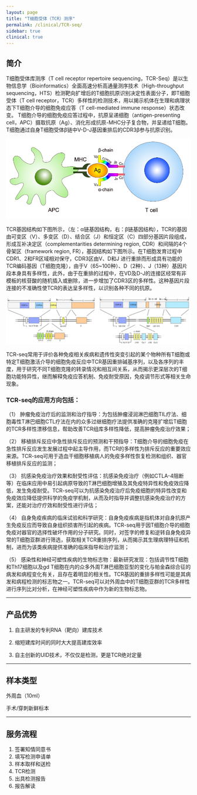 ```yaml
---
layout: page
title: "T细胞受体（TCR）测序"
permalink: /clinical/TCR-seq/
sidebar: true
clinical: true
---
```


## 简介

T细胞受体库测序（T cell receptor repertoire sequencing，TCR-Seq）是以生物信息学（Bioinformatics）全面高速分析高通量测序技术（High-throughput sequencing，HTS）检测靶向扩增后的T细胞抗原识别决定性表面分子，即T细胞受体（T cell receptor，TCR）多样性的检测技术，用以揭示机体在生理和病理状态下T细胞介导的细胞免疫应答（T cell-mediated immune response）状态改变。
T细胞介导的细胞免疫应答过程中，抗原呈递细胞（antigen-presenting cell，APC）摄取抗原（Ag）、消化形成抗原-MHC分子复合物，并呈递给T细胞。T细胞通过自身T细胞受体β链中V-D-J基因重排后的CDR3β参与抗原识别。

<img class="fig70" src="/image/clinical/TCR-seq/TCR1.png">

TCR基因结构如下图所示，（左：α链基因结构，右：β链基因结构），TCR的基因由可变区（V）、多变区（D）、结合区（J）和恒定区（C）四部分基因片段组成，形成互补决定区（complementarities determining region, CDR）和间隔的4个骨架区（framework region, FR），基因结构如下图所示。在T细胞发育过程中CDR1、2和FR区域相对保守，CDR3区由V、D和J 进行重排而形成具有功能的TCR编码基因（T细胞克隆），由于V（65~100种）、D（2种）、J（13种）基因片段本身具有多样性，此外，由于在重排的过程中，在VD及D-J的连接区经常有非模板的核苷酸的随机插入或删除，进一步增加了CDR3区的多样性。这种基因片段连接的不准确性使TCR的表达呈多样性，以识别各种不同的抗原。

<img class="fig90" src="/image/clinical/TCR-seq/TCR2.png">

TCR-seq常用于评价各种免疫相关疾病和遗传性突变引起的某个物种所有T细胞或特定T细胞激活介导的细胞免疫反应中TCR基因重排碱基序列，以及各序列的丰度，用于研究不同T细胞克隆的转录情况和相互间关系，从而揭示更深层次的T细胞功能特异性，继而解释免疫应答机制、免疫耐受原因，免疫调节形式等相关生命现象。

### TCR-seq的应用方向包括：

（1）	肿瘤免疫治疗后的监测和治疗指导：为包括肿瘤浸润淋巴细胞TIL疗法、细胞毒性T淋巴细胞CTL疗法在内的众多过继细胞疗法提供准确的克隆扩增后T细胞的TCR多样性漂移信息，帮助改善TCR组库多样性降低，提高肿瘤免疫治疗效果；
</Br>

（2）	移植排斥反应中急性排斥反应的预测和干预指导：T细胞介导的细胞免疫在急性排斥反应发生发展过程中起主导作用，而TCR的多样性为排斥反应的重要效应来源。TCR-seq可用于造血干细胞移植病人的免疫多样性恢复检测和组织、器官移植排斥反应的监测；


（3）	抗感染免疫治疗效果和耐受性评估：抗感染免疫治疗（例如CTLA-4阻断等）在临床应用中易引起病原导致的T淋巴细胞增殖及其免疫特异性和免疫效应降低，发生免疫耐受。TCR-seq可以为抗感染免疫治疗后免疫细胞的特异性改变和免疫效应降低提供科学的免疫学机制，从而及时指导并调整抗感染免疫治疗的方案，还能对治疗疗效和耐受性进行评估；


（4） 自身免疫疾病的临床试验和科学研究：自身免疫疾病是指机体对自身抗原产生免疫反应而导致自身组织损害所引起的疾病。TCR-seq用于因T细胞介导的细胞免疫对器官的选择性破坏作用的分子研究。同时，对签字的修复和逆转自身免疫异常的T细胞亚群进行筛选，获取相关TCR重排序列，从而揭示其生理病理特征和机制，进而为该类疾病提供准确的临床指导和治疗监测；


（5）	感染性和神经可塑性疾病的生物标志物：最新研究发现：包括调节性T细胞和Th17细胞以及gd T细胞在内的众多外周T淋巴细胞亚型的变化与帕金森综合征的病发和病程变化有关，且存在着明显的相关性。TCR基因的重排多样性可能是其病发和病程检测的标志物之一。TCR-seq可以对外周血中的T细胞亚群的TCR多样性进行序列比对分析，在神经可塑性疾病中作为新的生物标志物。

---

## 产品优势

1. 自主研发的专利RNA（靶向）建库技术

2. 缩短建库时间的同时大大提高建库效率

3. 自主创新的UID技术，不仅仅是检测，更是TCR绝对定量
	
---

## 样本类型

外周血（10ml）

手术/穿刺新鲜标本

---

## 服务流程

1. 签署知情同意书
2. 填写检测申请单
3. 样本取样和送检
4. TCR检测
5. 出具检测报告
6. 报告解读

